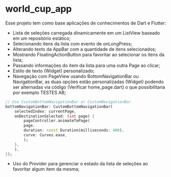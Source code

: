 # world_cup_app

Esse projeto tem como base aplicações de conhecimentos de Dart e Flutter:
- Lista de seleções carregada dinamicamente em um ListView baseado em um repositório estático;
- Selecionando itens da lista com evento de onLongPress;
- Alterando texto da AppBar com a quantidade de itens selecionados;
- Mostrando FloatingActionButton para favoritar ao selecionar os itens da lista;
- Passando informações do item da lista para uma outra Page ao clicar;
- Estilo de texto (Widget) personalizado; 
- Navegação com PageView usando BottomNavigationBar ou NavigationBar, as duas opções estão personalizadas (Widget) podendo ser alternadas via código (Verificar home_page.dart) o que possibilitaria por exemplo TESTES AB;

```dart
// Use CustomBottomNavigationBar or CustomNavigationBar
bottomNavigationBar: CustomBottomNavigationBar(
    selectedIndex: currentPage,
    onDestinationSelected: (int page) {
        pageController.animateToPage(
        page,
        duration: const Duration(milliseconds: 400),
        curve: Curves.ease,
        );
    },
    ),
});
```

- Uso do Provider para gerenciar o estado da lista de seleções ao favoritar algum item da mesma;
